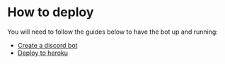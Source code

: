 # How to deploy

You will need to follow the guides below to have the bot up and running:

- [Create a discord bot](./add-bot-to-discord.md)
- [Deploy to heroku](./deploy-bot-to-heroku.md)
